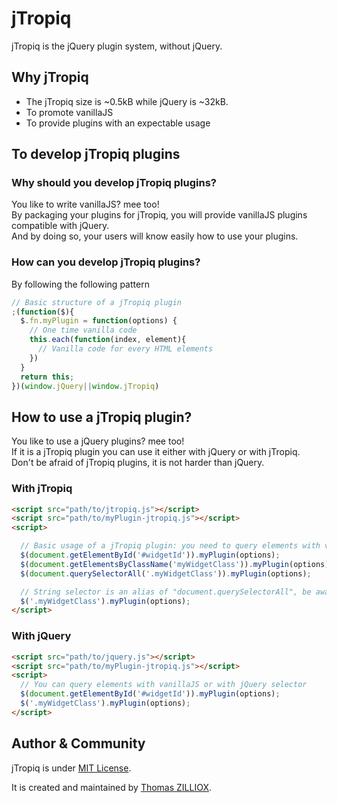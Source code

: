 jTropiq
=======

jTropiq is the jQuery plugin system, without jQuery.


Why jTropiq
--------

* The jTropiq size is ~0.5kB while jQuery is ~32kB.
* To promote vanillaJS
* To provide plugins with an expectable usage


To develop jTropiq plugins
--------

### Why should you develop jTropiq plugins?

You like to write vanillaJS? mee too!<br>
By packaging your plugins for jTropiq, you will provide vanillaJS plugins compatible with jQuery.<br>
And by doing so, your users will know easily how to use your plugins.

### How can you develop jTropiq plugins?

By following the following pattern

```js
// Basic structure of a jTropiq plugin
;(function($){
  $.fn.myPlugin = function(options) {
    // One time vanilla code    
    this.each(function(index, element){
      // Vanilla code for every HTML elements
    })
  }
  return this;
})(window.jQuery||window.jTropiq)
```


How to use a jTropiq plugin?
--------

You like to use a jQuery plugins? mee too!<br>
If it is a jTropiq plugin you can use it either with jQuery or with jTropiq.<br>
Don't be afraid of jTropiq plugins, it is not harder than jQuery.

### With jTropiq
```html
<script src="path/to/jtropiq.js"></script>
<script src="path/to/myPlugin-jtropiq.js"></script>
<script>

  // Basic usage of a jTropiq plugin: you need to query elements with vanillaJS
  $(document.getElementById('#widgetId')).myPlugin(options);
  $(document.getElementsByClassName('myWidgetClass')).myPlugin(options);
  $(document.querySelectorAll('.myWidgetClass')).myPlugin(options);

  // String selector is an alias of "document.querySelectorAll", be aware of his IE8+ compatibility
  $('.myWidgetClass').myPlugin(options);
</script>
```

### With jQuery
```html
<script src="path/to/jquery.js"></script>
<script src="path/to/myPlugin-jtropiq.js"></script>
<script>
  // You can query elements with vanillaJS or with jQuery selector
  $(document.getElementById('#widgetId')).myPlugin(options);
  $('.myWidgetClass').myPlugin(options);
</script>
```


Author & Community
--------

jTropiq is under [MIT License](http://opensource.org/licenses/MIT).

It is created and maintained by [Thomas ZILLIOX](http://zilliox.me).  
